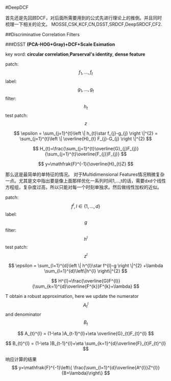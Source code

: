 #DeepDCF

首先还是先回顾DCF，对后面所需要用到的公式先进行理论上的推倒。并且同时梳理一下相关的论文。
MOSSE,CSK,KCF,CN,DSST,SRDCF,DeepSRDCF,CF2.

##Discriminative Correlation Filters

###DSST
**(PCA-HOG+Gray)+DCF+Scale Esimation**

key word: **circular correlation**,**Parserval's identity**, **dense feature** 

patch: 
$$ f_ {1},...,f_ {t} $$ 
label: 
$$ g_ {1},...,g_ {t} $$
filter: 
$$ h_ {t} $$
test patch: 
$$ z $$

$$
\epsilon =  \sum_{j=1}^{t}\left \| h_{t}\star f_{j}-g_{j} \right \|^{2} = \sum_{j=1}^{t}\left \| \overline{H}_{t} F_{j}-G_{j} \right \|^{2}
$$


$$
H_{t}=\frac{\sum_{j=1}^{t}\overline{G}_{j}F_{j}}{\sum_{j=1}^{t}\overline{F_{j}}F_{j}} 
$$

$$
y=\mathfrak{F}^{-1}{\overline{H}_{t}Z}
$$

那么这是最简单的单特征的情况。
对于Multidimensional Features情况稍微复杂一点。尤其是文中指出要是像上面那样优化一系列时间1,...,t的话，需要dxd个线性方程组，复杂度过高，所以只能对每一个时刻单独求。然后做线性加权的近似。

patch: 
$$ f^{l} ,l\in \left \{ 1,...,d \right \} $$
label: 
$$ g $$
filter: 
$$ h^{l} $$
test patch: 
$$ z^{l} $$

$$
\epsilon =  \sum_{l=1}^{d}\left \| h^{l}\star f^{l}-g \right \|^{2} +\lambda \sum_{l=1}^{d}\left\|h^{l} \right\|^{2}
$$

$$
H^{l}=\frac{\overline{G}F^{l}}{\sum_{k=1}^{d}\overline{F^{k}}F^{k}+\lambda}
$$


T obtain a robust approximation, here we update the numerator $$ A_ {t}^{l} $$ and denominator $$ B_{t} $$

$$
A_{t}^{l} = (1-\eta )A_{t-1}^{l}+\eta \overline{G}_{t}F_{t}^{l}
$$

$$
B_{t}^{l} = (1-\eta )B_{t-1}^{l}+\eta \sum_{k=1}^{d}\overline{F}_{t}F_{t}^{l}
$$

响应计算的结果
$$
y=\mathfrak{F}^{-1}\left\{ \frac{\sum_{l=1}^{d}\overline{A^{l}}Z^{l}}{B+\lambda}\right\}
$$






